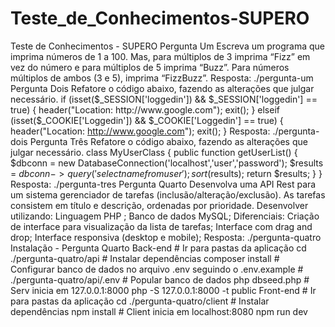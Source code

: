 # Teste_de_Conhecimentos-SUPERO
Teste de Conhecimentos - SUPERO Pergunta Um Escreva um programa que imprima números de 1 a 100. Mas, para múltiplos de 3 imprima “Fizz” em vez do número e para múltiplos de 5 imprima “Buzz”. Para números múltiplos de ambos (3 e 5), imprima “FizzBuzz”.  Resposta: ./pergunta-um  Pergunta Dois Refatore o código abaixo, fazendo as alterações que julgar necessário.  if (isset($_SESSION['loggedin']) &amp;&amp; $_SESSION['loggedin'] == true) {     header("Location: http://www.google.com");     exit(); } elseif (isset($_COOKIE['Loggedin']) &amp;&amp; $_COOKIE['Loggedin'] == true) {     header("Location: http://www.google.com");     exit(); } Resposta: ./pergunta-dois  Pergunta Três Refatore o código abaixo, fazendo as alterações que julgar necessário.  class MyUserClass {      public function getUserList()     {         $dbconn = new DatabaseConnection('localhost','user','password');         $results = $dbconn->query('select name from user');          sort($results);          return $results;     }  } Resposta: ./pergunta-tres  Pergunta Quarto Desenvolva uma API Rest para um sistema gerenciador de tarefas (inclusão/alteração/exclusão). As tarefas consistem em título e descrição, ordenadas por prioridade.  Desenvolver utilizando:  Linguagem PHP ; Banco de dados MySQL; Diferenciais:  Criação de interface para visualização da lista de tarefas; Interface com drag and drop; Interface responsiva (desktop e mobile); Resposta: ./pergunta-quatro  Instalação - Pergunta Quarto Back-end # Ir para pastas da aplicação cd ./pergunta-quatro/api  # Instalar dependências composer install  # Configurar banco de dados no arquivo .env seguindo o .env.example # ./pergunta-quatro/api/.env  # Popular banco de dados php dbseed.php  # Serv inicia em 127.0.0.1:8000 php -S 127.0.0.1:8000 -t public Front-end # Ir para pastas da aplicação cd ./pergunta-quatro/client  # Instalar dependências npm install  # Client inicia em localhost:8080 npm run dev
